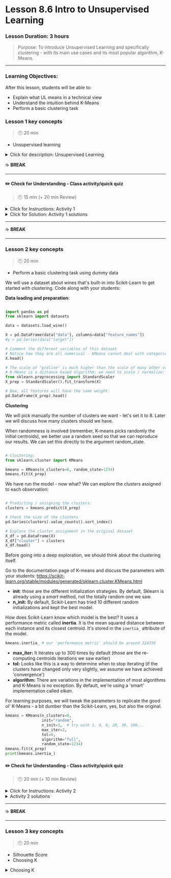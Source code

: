 # Lesson 8.6 Intro to Unsupervised Learning

### Lesson Duration: 3 hours

> Purpose: To introduce Unsupervised Learning and specifically clustering - with its main use cases and its most popular algorithm, K-Means.

---

### Learning Objectives:

After this lesson, students will be able to:

- Explain what UL means in a technical view
- Understand the intuition behind K-Means
- Perform a basic clustering task


### Lesson 1 key concepts

> :clock10: 20 min

- Unsupervised learning

<details>
<summary> Click for description: Unsupervised Learning </summary>

---

Suggestion link for this class: [https://vas3k.com/blog/machine_learning/?ref=hn]
The instructor can share this link with the students in class for reference. 

---


- What is Unsupervised Learning?
  Most of the time, when we discuss Machine Learning, we talk about Supervised Learning: trying to predict a target variable. Linear and logistic regression, Decision Trees, Random Forests and Boosting methods... they all need a target variable to operate. When we don't have a target variable, we are in the domain of Unsupervised Learning.

  If we're not predicting a target variable, what are we doing? We can try to understand the relationships between the features or between the observations in our dataset - discover, perhaps underlying patterns and multivariate relationships that go beyond what humans can spot doing a basic Exploratory Data Analysis.

  It's called Unsupervised learning because we do not have a clear way to tell whether the algorithm is doing well or not - in SL, predictions can be compared with true values (labels) - here there are no performance metrics with which to supervise the task.

- **Clustering**:
  The most popular task in UL is Clustering. It's popular in the business world because companies usually have big unlabeled datasets of customers.They need to segment those customers in order to make effective decisions like: understanding their behavior, sending targeted emails, offering loyalty promotions, tailoring new products, etc. Clustering algorithms find observations with similarities and group themselves.

- **Clustering vs. traditional segmentation**:
  Traditionally, subject experts were the ones creating the segmentation: maybe they had some data showing that, in general, customers under and over 25 years old behave differently, and that gender is a clear divide when it comes to shopping. Rich datasets and clustering algorithms can challenge these traditional segmentation. If an e-commerce site has click-through rates in multiple stages of the marketing funnel, email-opening rates and a history of products searched, added to a wish list and purchased (each divided in a few variables by category of product), it's much more difficult to use "instinct" or a couple of bar charts to segment the customers. However, clustering algorithms can find groups of customers that are similar based on these behavioral variables.

- Other Unsupervised Learning tasks

- _Principal Component Analysis:_ PCA is a method that takes a dataset with _p_ features that are assumed to be somewhat correlated and produces _p_ new features, called Principal Components, ordered in such a way that the first few Principal Components explain most of the variability in the dataset. This particularity means that the Principal Components can reduce the dimensionality of the dataset. This outcome can be used either for exploring the dataset or for improving the performance and training predictive algorithms, at the cost of losing interpretability.

- Other Unsupervised tasks and methods include

  - _Anomaly detection_: using algorithms such as the Local Outlier Factor or Gaussian Mixtures. The name of the task is pretty self explanatory: we're trying to find observations that deviate strongly from the norm. It's useful for fraud detection, detecting defective products in manufacturing or simply for removing / dealing with outliers as part of a broader ML task.

  - _Generative modelling_: using, for example, Generative Adversarial Network (GANs). The goal is to learn patterns of input data in such a way that the model can be used to generate new observations that plausibly could have been drawn from the original dataset It is important to note that this last part of the task is evaluated with SL: we train a model to try to detect whether an observation was part of the original dataset or generated by the model
 
After this overview, we will go back to clustering, since it's what we were asked to do in our project.

</details>

:coffee: **BREAK**

---

#### :pencil2: Check for Understanding - Class activity/quick quiz

> :clock10: 15 min (+ 20 min Review)

<details>
  <summary> Click for Instructions: Activity 1 </summary>

- Link to [8.06 Activity 1](https://github.com/ironhack-edu/data_8.06_activities/blob/master/8.06_activity_1.md).

</details>

<details>
  <summary>Click for Solution: Activity 1 solutions</summary>

- Link to [8.06 Activity 1 solutions](https://gist.github.com/ironhack-edu/357b72e87988067327f6dad055b4cdd4).


</details>

---

:coffee: **BREAK**

---

### Lesson 2 key concepts

> :clock10: 20 min

- Perform a basic clustering task using dummy data

We will use a dataset about wines that's built-in into Scikit-Learn to get started with clustering.
Code along with your students:

**Data loading and preparation:**

```python

import pandas as pd
from sklearn import datasets

data = datasets.load_wine()

X = pd.DataFrame(data["data"], columns=data["feature_names"])
#y = pd.Series(data["target"])

# Comment the different variables of this dataset
# Notice how they are all numerical - KMeans cannot deal with categorical variables
X.head()

# The scale of "proline" is much higher than the scale of many other variables!
# K-Means is a distance based algorithm: we need to scale / normalize:
from sklearn.preprocessing import StandardScaler
X_prep = StandardScaler().fit_transform(X)

# Now, all features will have the same weight.
pd.DataFrame(X_prep).head()
```

**Clustering**

We will pick manually the number of clusters we want - let's set it to 8. Later we will discuss how many clusters should we have.

When randomness is involved (remember, K-means picks randomly the initial centroids), we better use a random seed so that we can reproduce our results. We can set this directly to the argument random_state.

```python

# Clustering:
from sklearn.cluster import KMeans

kmeans = KMeans(n_clusters=8, random_state=1234)
kmeans.fit(X_prep)

```

We have run the model - now what? We can explore the clusters assigned to each observation:

```python

# Predicting / assigning the clusters:
clusters = kmeans.predict(X_prep)

# Check the size of the clusters
pd.Series(clusters).value_counts().sort_index()

# Explore the cluster assignment in the original dataset
X_df = pd.DataFrame(X)
X_df["cluster"] = clusters
X_df.head()
```

Before going into a deep exploration, we should think about the clustering itself.

Go to the documentation page of K-means and discuss the parameters with your students:
https://scikit-learn.org/stable/modules/generated/sklearn.cluster.KMeans.html

- **init**: those are the different initialization strategies. By default, Sklearn is already using a _smart_ method, not the totally random one we saw.
- **n_init:** By default, Scikit-Learn has tried 10 different random initializations and kept the best model.

How does Scikit-Learn know which model is the best? It uses a performance metric called **inertia**. It is the mean squared distance between each instance and its closest centroid. It's stored in the `inertia_` attribute of the model.

```python
kmeans.inertia_ # our 'performance metric' should be around 324350
```

- **max_iter:** It iterates up to 300 times by default (those are the re-computing centroids iterations we saw earlier)
- **tol:** Looks like this is a way to determine when to stop iterating (if the clusters have changed only very slightly, we assume we have achieved 'convergence')
- **algorithm:** There are variations in the implementation of most algorithms and K-Means is no exception. By default, we're using a 'smart' implementation called _elkan_.

For learning purposes, we will tweak the parameters to replicate the good ol' K-Means - a bit dumber than the Scikit-Learn, yes, but also the original.

```python
kmeans = KMeans(n_clusters=8,
                init="random",
                n_init=3,  # try with 1, 4, 8, 20, 30, 100...
                max_iter=2,
                tol=0,
                algorithm="full",
                random_state=1234)
kmeans.fit(X_prep)
print(kmeans.inertia_)
```

#### :pencil2: Check for Understanding - Class activity/quick quiz

> :clock10: 20 min (+ 10 min Review)

<details>
  <summary> Click for Instructions: Activity 2 </summary>

- Link to [8.06 Activity 2](https://github.com/ironhack-edu/data_8.06_activities/blob/master/8.06_activity_2.md).

</details>

<details>
  <summary> Activity 2 solutions</summary>

- Link to [8.06 Activity 2 solution](https://gist.github.com/ironhack-edu/f88df6779c7acd1c560eeb28f8836582).

</details>

---

:coffee: **BREAK**

---

### Lesson 3 key concepts

> :clock10: 20 min

- Silhouette Score
- Choosing K

<details>
<summary> Choosing K </summary>

We have used K=8 by default for now - but we know that 8 might not be the optimal number of clusters for our dataset. Having a metric like inertia, we can compute it for several K values and then use the "elbow method" to choose the best K.

We will now leave all other parameters with their default value, since it seems to work pretty well.

```python
import numpy as np
K = range(2, 20)
inertia = []

for k in K:
    kmeans = KMeans(n_clusters=k,
                    random_state=1234)
    kmeans.fit(X_prep)
    inertia.append(kmeans.inertia_)

import matplotlib.pyplot as plt
%matplotlib inline

plt.figure(figsize=(16,8))
plt.plot(K, inertia, 'bx-')
plt.xlabel('k')
plt.ylabel('inertia')
plt.xticks(np.arange(min(K), max(K)+1, 1.0))
plt.title('Elbow Method showing the optimal k')
```

There seems to be an elbow at k=3, and then a very slight one at k=10, but other than that the plot is quite smooth. What if our business needs involv having a k between 5 and 8?

There is another metric that will help us decide.

<details>
<summary> Silhouette Score </summary>

Inertia is the metric that Scikit-Learn optimizes, but it does not have a limited range and that makes it difficult to evaluate.

There's a metric called [Silhouette Score](<https://en.wikipedia.org/wiki/Silhouette_(clustering)>) that also measures how similar is an observation is to its own cluster compared to other clusters. For the *i*th observation, the Silhouette Score is:

`(b - a) / max(a,b)`

Where:

`a` = mean intra-cluster distance (the average distance between _i_ and every other observation in the cluster where _i_ belongs)

`b` = mean nearest-cluster distance (the average distance between _i_ and the observations of the nearest cluster that _i_ is not part of)

The silhouette score for the whole model is the average of all the silhouette scores of each instance.

Because we divide the subtraction of (b-a) by the max of the two distances (which will always be b unless the observation has been wrongly assigned to a cluster it should not belong), we obtain a "normalized score", that ranges from -1 to 1, and that makes it easier to interpret.

```python
from sklearn.metrics import silhouette_score
K = range(2, 20)
silhouette = []

for k in K:
    kmeans = KMeans(n_clusters=k,
                    random_state=1234)
    kmeans.fit(X_prep)
    silhouette.append(silhouette_score(X_prep, kmeans.predict(X_prep)))


plt.figure(figsize=(16,8))
plt.plot(K, silhouette, 'bx-')
plt.xlabel('k')
plt.ylabel('silhouette score')
plt.xticks(np.arange(min(K), max(K)+1, 1.0))
plt.title('Elbow Method showing the optimal k')
```

Here, we confirm that 3 is the best option, but we also notice that 5 a quite good - it meets the 'technical criteria' of having a better score than its predecessor (4), so if it falls within the range of our business demands - it looks like the best candidate.

</details>

---

#### :pencil2: Check for Understanding - Class activity/quick quiz

> :clock10: 10 min (+ 10 min Review)

<details>
  <summary> Click for Instructions: Activity 3 </summary>

<!-- 🚨🚨🚨 @guillem: activity missing -->
🚨🚨🚨 missing

</details>

<details>
  <summary>Click for Solution: Activity 3 solutions</summary>

<!-- 🚨🚨🚨 @guillem: solution missing -->
🚨🚨🚨 missing

```python

```

</details>

---

:coffee: **BREAK**

---

### Lesson 4 key concepts

> :clock10: 20 min

- Exploring the clusters

<details>
  <summary> Scraped info into a dataframe </summary>

Once you have clusters, it's time to see how they segmented your data.

<!-- 🚨🚨🚨 @guillem: lesson missing -->
🚨🚨🚨 missing
```python
TBD
```

</details>

### :pencil2: Practice on key concepts - Lab

> :clock10: 30 min

<details>
  <summary> Click for Instructions: Lab </summary>

- Link to the lab: [https://github.com/ironhack-labs/lab-unsupervised-learning-intro](https://github.com/ironhack-labs/lab-unsupervised-learning-intro)

</details>

<details>
  <summary>Click for Solution: Lab solutions</summary>

<!-- 🚨🚨🚨 @guillem: solution missing -->
🚨🚨🚨 missing
```python
TBD
```

</details>

---

:sandwich: **LUNCH BREAK**

---

